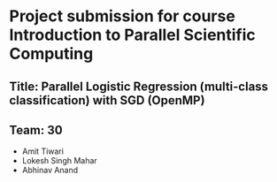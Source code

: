 # Project submission for course Introduction to Parallel Scientific Computing

## Title: Parallel Logistic Regression (multi-class classification) with SGD (OpenMP)

## Team: 30
- Amit Tiwari
- Lokesh Singh Mahar
- Abhinav Anand

